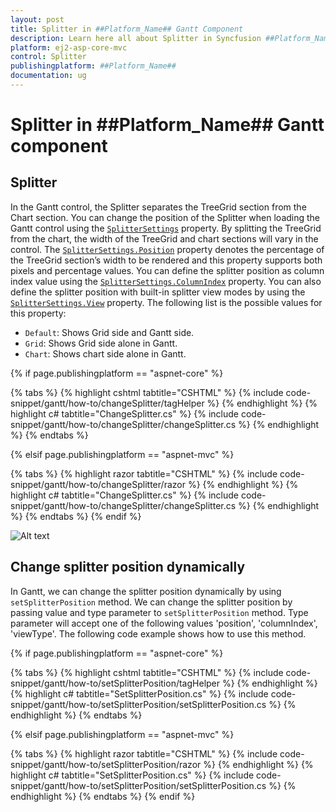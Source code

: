 ```yaml
---
layout: post
title: Splitter in ##Platform_Name## Gantt Component
description: Learn here all about Splitter in Syncfusion ##Platform_Name## Gantt component of Syncfusion Essential JS 2 and more.
platform: ej2-asp-core-mvc
control: Splitter
publishingplatform: ##Platform_Name##
documentation: ug
---
```



# Splitter in ##Platform_Name## Gantt component

## Splitter

In the Gantt control, the Splitter separates the TreeGrid section from the Chart section. You can change the position of the Splitter when loading the Gantt control using the [`SplitterSettings`](https://help.syncfusion.com/cr/aspnetcore-js2/Syncfusion.EJ2.Gantt.Gantt.html#Syncfusion_EJ2_Gantt_Gantt_SplitterSettings) property. By splitting the TreeGrid from the chart, the width of the TreeGrid and chart sections will vary in the control. The [`SplitterSettings.Position`](https://help.syncfusion.com/cr/aspnetcore-js2/Syncfusion.EJ2.Gantt.GanttSplitterSettings.html#Syncfusion_EJ2_Gantt_GanttSplitterSettings_Position) property denotes the percentage of the TreeGrid section’s width to be rendered and this property supports both pixels and percentage values. You can define the splitter position as column index value using the [`SplitterSettings.ColumnIndex`](https://help.syncfusion.com/cr/aspnetcore-js2/Syncfusion.EJ2.Gantt.GanttSplitterSettings.html#Syncfusion_EJ2_Gantt_GanttSplitterSettings_ColumnIndex) property. You can also define the splitter position with built-in splitter view modes by using the [`SplitterSettings.View`](https://help.syncfusion.com/cr/aspnetcore-js2/Syncfusion.EJ2.Gantt.GanttSplitterSettings.html#Syncfusion_EJ2_Gantt_GanttSplitterSettings_View) property. The following list is the possible values for this property:

* `Default`: Shows Grid side and Gantt side.
* `Grid`: Shows Grid side alone in Gantt.
* `Chart`: Shows chart side alone in Gantt.

{% if page.publishingplatform == "aspnet-core" %}

{% tabs %}
{% highlight cshtml tabtitle="CSHTML" %}
{% include code-snippet/gantt/how-to/changeSplitter/tagHelper %}
{% endhighlight %}
{% highlight c# tabtitle="ChangeSplitter.cs" %}
{% include code-snippet/gantt/how-to/changeSplitter/changeSplitter.cs %}
{% endhighlight %}
{% endtabs %}

{% elsif page.publishingplatform == "aspnet-mvc" %}

{% tabs %}
{% highlight razor tabtitle="CSHTML" %}
{% include code-snippet/gantt/how-to/changeSplitter/razor %}
{% endhighlight %}
{% highlight c# tabtitle="ChangeSplitter.cs" %}
{% include code-snippet/gantt/how-to/changeSplitter/changeSplitter.cs %}
{% endhighlight %}
{% endtabs %}
{% endif %}



![Alt text](images/changeSplitter.png)

## Change splitter position dynamically

In Gantt, we can change the splitter position dynamically by using `setSplitterPosition` method. We can change the splitter position by passing value and type parameter to `setSplitterPosition` method. Type parameter will accept one of the following values 'position', 'columnIndex', 'viewType'. The following code example shows how to use this method.

{% if page.publishingplatform == "aspnet-core" %}

{% tabs %}
{% highlight cshtml tabtitle="CSHTML" %}
{% include code-snippet/gantt/how-to/setSplitterPosition/tagHelper %}
{% endhighlight %}
{% highlight c# tabtitle="SetSplitterPosition.cs" %}
{% include code-snippet/gantt/how-to/setSplitterPosition/setSplitterPosition.cs %}
{% endhighlight %}
{% endtabs %}

{% elsif page.publishingplatform == "aspnet-mvc" %}

{% tabs %}
{% highlight razor tabtitle="CSHTML" %}
{% include code-snippet/gantt/how-to/setSplitterPosition/razor %}
{% endhighlight %}
{% highlight c# tabtitle="SetSplitterPosition.cs" %}
{% include code-snippet/gantt/how-to/setSplitterPosition/setSplitterPosition.cs %}
{% endhighlight %}
{% endtabs %}
{% endif %}
